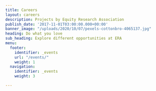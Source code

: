```yaml
---
title: Careers
layout: careers
description: Projects by Equity Research Association
publish_date: '2017-11-01T03:00:00.000+00:00'
banner_image: "/uploads/2020/10/07/pexels-cottonbro-4065137.jpg"
heading: Do what you love
sub_heading: Explore different opportunities at ERA
menu:
  footer:
    identifier: _events
    url: "/events/"
    weight: 1
  navigation:
    identifier: _events
    weight: 3

---
```

